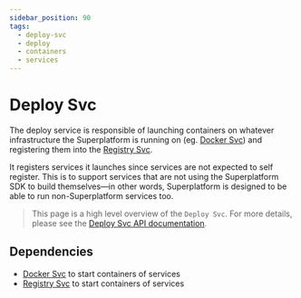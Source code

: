 ```yaml
---
sidebar_position: 90
tags:
  - deploy-svc
  - deploy
  - containers
  - services
---
```


# Deploy Svc

The deploy service is responsible of launching containers on whatever infrastructure the Superplatform is running on (eg. [Docker Svc](/docs/services/docker-svc)) and registering them into the [Registry Svc](/docs/services/docker-svc).

It registers services it launches since services are not expected to self register. This is to support services that are not using the Superplatform SDK to build themselves—in other words, Superplatform is designed to be able to run non-Superplatform services too.

> This page is a high level overview of the `Deploy Svc`. For more details, please see the [Deploy Svc API documentation](/docs/superplatform/deploy-service-instance).

## Dependencies

- [Docker Svc](/docs/services/docker-svc) to start containers of services
- [Registry Svc](/docs/services/registry-svc) to start containers of services
